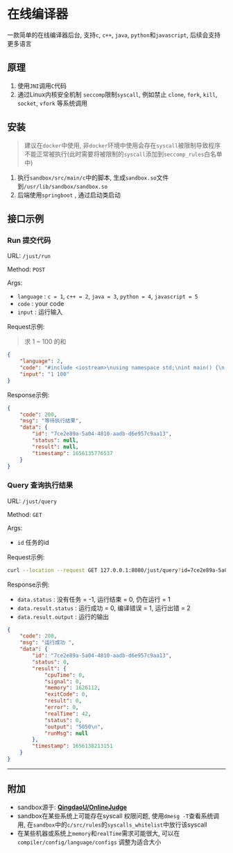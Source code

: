 # 在线编译器


一款简单的在线编译器后台, 支持`c`, `c++`, `java`, `python`和`javascript`, 后续会支持更多语言


## 原理
1. 使用`JNI`调用`C`代码
2. 通过Linux内核安全机制 `seccomp`限制`syscall`, 例如禁止 `clone`, `fork`, `kill`, `socket`, `vfork` 等系统调用



## 安装

> 建议在`docker`中使用, 非`docker`环境中使用会存在`syscall`被限制导致程序不能正常被执行(此时需要将被限制的`syscall`添加到`seccomp_rules`白名单中)

1. 执行`sandbox/src/main/c`中的脚本, 生成`sandbox.so`文件到`/usr/lib/sandbox/sandbox.so`
2. 后端使用`springboot` , 通过启动类启动



## 接口示例



### Run 提交代码

URL:  `/just/run`

Method: `POST`

Args:

* `language` : `c = 1`, `c++ = 2`, `java = 3`, `python = 4`, `javascript = 5`
* `code` : your code
* `input` : 运行输入

Request示例:

> 求 1 ~ 100 的和

```json
{
    "language": 2,
    "code": "#include <iostream>\nusing namespace std;\nint main() {\n    int a, b;\n    cin >> a >> b;\n    int res = 0;\n    while (a <= b) {\n        res += a;\n        a++;\n    }\n    cout << res << endl;\n    return 0;\n}",
    "input": "1 100"
}
```

Response示例:

```json
{
    "code": 200,
    "msg": "等待执行结果",
    "data": {
        "id": "7ce2e89a-5a04-4810-aadb-d6e957c9aa13",
        "status": null,
        "result": null,
        "timestamp": 1656135776537
    }
}
```



### Query 查询执行结果

URL: `/just/query`

Method:  `GET`

Args: 

* `id` 任务的id

Request示例:

```bash
curl --location --request GET 127.0.0.1:8080/just/query?id=7ce2e89a-5a04-4810-aadb-d6e957c9aa13
```

Response示例:

* `data.status` : 没有任务 = -1, 运行结束 = 0, 仍在运行 = 1
* `data.result.status` : 运行成功 = 0, 编译错误 = 1, 运行出错 = 2
* `data.result.output` : 运行的输出

```json
{
    "code": 200,
    "msg": "运行成功 ",
    "data": {
        "id": "7ce2e89a-5a04-4810-aadb-d6e957c9aa13",
        "status": 0,
        "result": {
            "cpuTime": 0,
            "signal": 0,
            "memory": 1626112,
            "exitCode": 0,
            "result": 0,
            "error": 0,
            "realTime": 42,
            "status": 0,
            "output": "5050\n",
            "runMsg": null
        },
        "timestamp": 1656138213151
    }
}
```



---



## 附加

* sandbox源于:  [**QingdaoU/OnlineJudge**](https://github.com/QingdaoU/Judger)
* sandbox在某些系统上可能存在syscall 权限问题, 使用`dmesg -T`查看系统调用, 在`sandbox`中的`c/src/rules`的`syscalls_whitelist`中放行该syscall
* 在某些机器或系统上`memory`和`realTime`需求可能很大, 可以在`compiler/config/language/configs` 调整为适合大小
